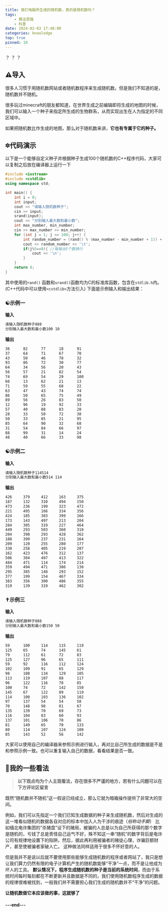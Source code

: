 ```yaml
---
title: 我们电脑所生成的随机数，真的是随机数吗？
tags: 
    - 算法思路
    - 科普
date: 2024-02-03 17:48:00
categories: knowledge
top: true
pinned: 10
---
```


？ ？ ？

<!-- more -->

## ⚠️导入

很多人习惯于用随机数网站或者随机数程序来生成随机数。但是我们不知道的是，随机数并不随机。

很多玩过minecraft的朋友都知道，在世界生成之前编辑即将生成的地图的时候，我们可以输入一个种子来指定所生成的生物群系，从而实现出生在人为指定的不同区域中。

如果把随机数比作生成的地图，那么对于随机数来讲，**它也有专属于它的种子。**

## 🔯代码演示

以下是一个能够自定义种子并根据种子生成100个随机数的C++程序代码，大家可以复制之后放在编译器上运行一下

```cpp
#include <iostream>
#include <cstdlib>
using namespace std;

int main() {
    int i = 0;
    int input;
    cout << "请输入随机数种子";
    cin >> input;
    srand(input);
    cout << "分别输入最大数和最小数";
    int max_number, min_number;
    cin >> max_number >> min_number;
    for (int j = 1; j <= 100; j++) {
        int random_number = (rand() % (max_number - min_number + 1)) + min_number;
        cout << random_number << '\t';
        if(j%5==0){ //每输出5个数换行
            cout << '\n';
        }
    }
    return 0;
}
```

其中使用的`rand()` 函数和`srand()`函数均为C的标准库函数，包含在`stdlib.h`内。(C++代码中可以使用`<cstdlib>`方法引入)
下面是示例输入和输出结果：

### ☯️示例一

**输入**

```cmd
请输入随机数种子888
分别输入最大数和最小数100 10
```

**输出**

```cmd
36      82      77      18      91
37      64      71      67      70
43      50      46      78      32
93      86      72      30      77
64      34      56      20      43
56      57      21      82      54
74      69      54      29      100
66      13      62      21      13
71      59      55      68      22
63      47      43      74      74
86      50      65      75      49
89      56      26      83      50
12      96      19      92      33
57      40      88      83      20
28      33      50      72      30
50      33      85      21      95
85      64      90      32      68
31      54      84      66      97
88      99      31      14      24
48      40      66      33      98
```

### ☯️示例二

**输入**

```cmd
请输入随机数种子114514
分别输入最大数和最小数514 114
```

**输出**

```cmd
426     379     412     163     375
187     132     310     494     150
473     236     199     323     472
221     495     166     334     356
424     185     303     399     166
173     143     497     213     204
284     305     319     227     464
449     293     503     360     310
204     398     293     428     362
188     399     237     231     164
209     120     255     280     177
330     258     405     219     207
162     423     476     312     137
506     384     497     413     322
484     471     114     174     214
359     494     471     386     138
295     385     148     293     152
377     199     154     467     334
383     356     300     486     355
319     139     319     462     302
```

### ✝️示例三

**输入**

```cmd
请输入随机数种子888
分别输入最大数和最小数150 50
```

**输出**

```cmd
59      100     114     115     119
125     65      74      145     61
79      112     61      72      83
125     127     96      65      111
59      92      116     112     124
102     109     91      65      129
98      108     134     129     105
113     119     107     88      117
96      122     116     78      85
100     74      72      142     150
145     67      122     89      119
114     100     103     136     102
97      137     54      54      58
70      148     98      81      67
135     139     70      69      73
116     104     83      60      93
137     101     106     70      86
81      149     65      70      133
80      114     107     124     100
85      143     52      56      142
```

大家可以使用自己的编译器来参照示例进行输入，再对比自己所生成的数据是不是和参照示例一致。也可以重复输入自己的数据，看看结果是否一致。
<br>

## 🔆我的一些看法

>**以下观点均为个人主观看法，存在很多不严谨的地方，若有什么问题可以在下方评论区留言**

既然“随机数并不随机”这一假说已经成立，那么它就为暗箱操作提供了非常大的空间。

例如，我们可以先指定一个我们已知生成数据的种子来生成随机数，然后对生成的这一堆看似随机的数据各自对应的标本中加入人为干涉的痕迹（*俗称动手脚*）
比如缅北电诈集团的“杀猪盘”设下的赌局，被骗的人总是以为自己所获得的那个数字是随机的，亏钱了总是责怪自己运气不好，殊不知这一串“随机”的数字背后是电诈公司有规律地设置下的陷阱。然后，据此再利用被骗者的赌徒心理，诈骗巨额财产，甚至使被骗者家破人亡。
这种做法同样适用于很多不怀好意的人。

但是我并不是说以后就不要使用那些能够生成随机数的程序或者网站了，我只是想让我们算力仍然有限的电子计算机产生的随机数能够“干净”一点，而不是让他成为坏人的工具。
**默认情况下，程序生成随机数的种子是当前的系统时间**，而由于系统时间每时每刻都在不断更新并且数据是不同的，我们使用随机数程序生成的数据的规律很难被找到，一般我们并不需要担心我们生成的随机数并不“干净”的问题。

**让随机数做它本应该做的事，这就够了**
<br>

#### ---end---